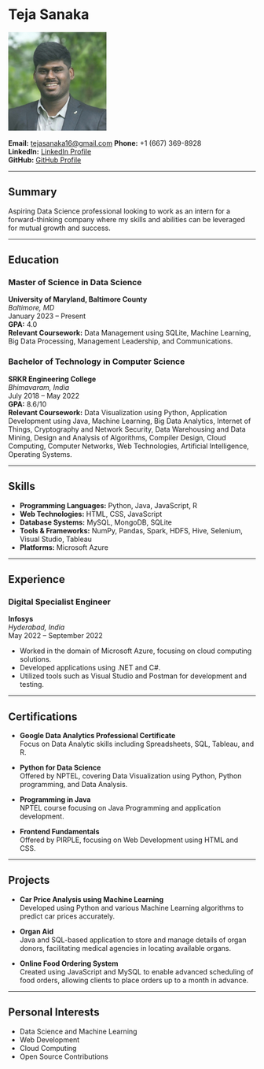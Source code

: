 # Teja Sanaka

<img src="headshot.jpg" alt="Headshot Photo" width="200"/>

**Email:** tejasanaka16@gmail.com 
**Phone:** +1 (667) 369-8928  
**LinkedIn:** [LinkedIn Profile](#)  
**GitHub:** [GitHub Profile](#)  

---

## Summary

Aspiring Data Science professional looking to work as an intern for a forward-thinking company where my skills and abilities can be leveraged for mutual growth and success.

---

## Education

### Master of Science in Data Science  
**University of Maryland, Baltimore County**  
*Baltimore, MD*  
January 2023 – Present  
**GPA:** 4.0  
**Relevant Coursework:** Data Management using SQLite, Machine Learning, Big Data Processing, Management Leadership, and Communications.

### Bachelor of Technology in Computer Science  
**SRKR Engineering College**  
*Bhimavaram, India*  
July 2018 – May 2022  
**GPA:** 8.6/10  
**Relevant Coursework:** Data Visualization using Python, Application Development using Java, Machine Learning, Big Data Analytics, Internet of Things, Cryptography and Network Security, Data Warehousing and Data Mining, Design and Analysis of Algorithms, Compiler Design, Cloud Computing, Computer Networks, Web Technologies, Artificial Intelligence, Operating Systems.

---

## Skills

- **Programming Languages:** Python, Java, JavaScript, R
- **Web Technologies:** HTML, CSS, JavaScript
- **Database Systems:** MySQL, MongoDB, SQLite
- **Tools & Frameworks:** NumPy, Pandas, Spark, HDFS, Hive, Selenium, Visual Studio, Tableau
- **Platforms:** Microsoft Azure

---

## Experience

### Digital Specialist Engineer  
**Infosys**  
*Hyderabad, India*  
May 2022 – September 2022  
- Worked in the domain of Microsoft Azure, focusing on cloud computing solutions.
- Developed applications using .NET and C#.
- Utilized tools such as Visual Studio and Postman for development and testing.

---

## Certifications

- **Google Data Analytics Professional Certificate**  
  Focus on Data Analytic skills including Spreadsheets, SQL, Tableau, and R.

- **Python for Data Science**  
  Offered by NPTEL, covering Data Visualization using Python, Python programming, and Data Analysis.

- **Programming in Java**  
  NPTEL course focusing on Java Programming and application development.

- **Frontend Fundamentals**  
  Offered by PIRPLE, focusing on Web Development using HTML and CSS.

---

## Projects

- **Car Price Analysis using Machine Learning**  
  Developed using Python and various Machine Learning algorithms to predict car prices accurately.

- **Organ Aid**  
  Java and SQL-based application to store and manage details of organ donors, facilitating medical agencies in locating available organs.

- **Online Food Ordering System**  
  Created using JavaScript and MySQL to enable advanced scheduling of food orders, allowing clients to place orders up to a month in advance.

---

## Personal Interests

- Data Science and Machine Learning
- Web Development
- Cloud Computing
- Open Source Contributions


